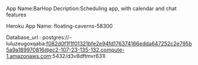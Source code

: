 
App Name:BarHop
Decription:Scheduling app, with calendar and chat features


Heroku App Name:
    floating-caverns-58300

Database_url : postgres://-luluzeugoxqaba:f082d0f1f1f01321bfe2e94fd176374166edda647252c2e795b5a9a189970816@ec2-107-23-135-132.compute-1.amazonaws.com:5432/d3v8dftmvr631l